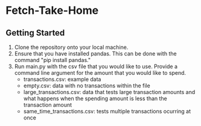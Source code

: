 # Fetch-Take-Home

## Getting Started

1. Clone the repository onto your local machine.
2. Ensure that you have installed pandas. This can be done with the command "pip install pandas."
3. Run main.py with the csv file that you would like to use. Provide a command line argument for the amount that you would like to spend.
   * transactions.csv: example data
   * empty.csv: data with no transactions within the file
   * large_transactions.csv: data that tests large transaction amounts and what happens when the spending amount is less than the transaction amount
   * same_time_transactions.csv: tests multiple transactions ocurring at once
